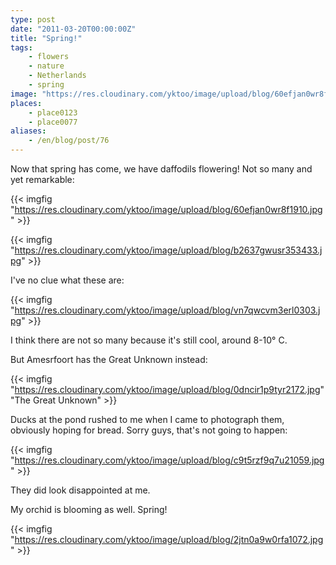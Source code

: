 ```yaml
---
type: post
date: "2011-03-20T00:00:00Z"
title: "Spring!"
tags:
    - flowers
    - nature
    - Netherlands
    - spring
image: "https://res.cloudinary.com/yktoo/image/upload/blog/60efjan0wr8f1910.jpg"
places:
    - place0123
    - place0077
aliases:
    - /en/blog/post/76
---
```


Now that spring has come, we have daffodils flowering! Not so many and yet remarkable:

{{< imgfig "https://res.cloudinary.com/yktoo/image/upload/blog/60efjan0wr8f1910.jpg" >}}

<!--more-->

{{< imgfig "https://res.cloudinary.com/yktoo/image/upload/blog/b2637gwusr353433.jpg" >}}

I've no clue what these are:

{{< imgfig "https://res.cloudinary.com/yktoo/image/upload/blog/vn7qwcvm3erl0303.jpg" >}}

I think there are not so many because it's still cool, around 8-10° C.

But Amesrfoort has the Great Unknown instead:

{{< imgfig "https://res.cloudinary.com/yktoo/image/upload/blog/0dncir1p9tyr2172.jpg" "The Great Unknown" >}}

Ducks at the pond rushed to me when I came to photograph them, obviously hoping for bread. Sorry guys, that's not going to happen:

{{< imgfig "https://res.cloudinary.com/yktoo/image/upload/blog/c9t5rzf9q7u21059.jpg" >}}

They did look disappointed at me.

My orchid is blooming as well. Spring!

{{< imgfig "https://res.cloudinary.com/yktoo/image/upload/blog/2jtn0a9w0rfa1072.jpg" >}}
